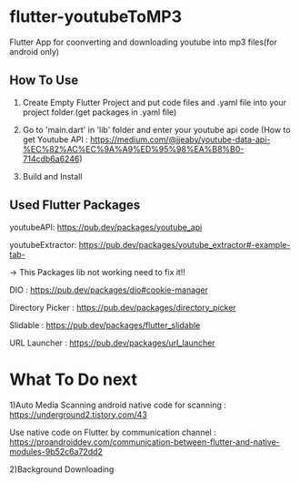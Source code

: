 # flutter-youtubeToMP3
Flutter App for coonverting and downloading youtube into mp3 files(for android only)

## How To Use

1) Create Empty Flutter Project and put code files and .yaml file into your project folder.(get packages in .yaml file)

2) Go to 'main.dart' in 'lib' folder and enter your youtube api code (How to get Youtube API : https://medium.com/@jjeaby/youtube-data-api-%EC%82%AC%EC%9A%A9%ED%95%98%EA%B8%B0-714cdb6a6246)

3) Build and Install 

## Used Flutter Packages
youtubeAPI: https://pub.dev/packages/youtube_api

youtubeExtractor: https://pub.dev/packages/youtube_extractor#-example-tab-
  
  -> This Packages lib not working need to fix it!!
  
DIO : https://pub.dev/packages/dio#cookie-manager

Directory Picker : https://pub.dev/packages/directory_picker

Slidable : https://pub.dev/packages/flutter_slidable

URL Launcher : https://pub.dev/packages/url_launcher

# What To Do next

1)Auto Media Scanning
android native code for scanning : https://underground2.tistory.com/43

Use native code on Flutter by communication channel : https://proandroiddev.com/communication-between-flutter-and-native-modules-9b52c6a72dd2

2)Background Downloading
